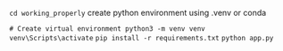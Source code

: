 `cd working_properly`
create python environment using .venv or conda

`# Create virtual environment
python3 -m venv venv`
`venv\Scripts\activate`
`pip install -r requirements.txt`
`python app.py`
